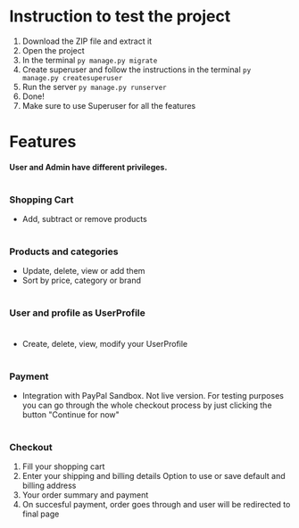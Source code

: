 # Instruction to test the project
1. Download the ZIP file and extract it
2. Open the project 
3. In the terminal ``` py manage.py migrate ```
4. Create superuser and follow the instructions in the terminal ``` py manage.py createsuperuser ```
5. Run the server ``` py manage.py runserver ```
6. Done! 
7. Make sure to use Superuser for all the features

# Features
#### User and Admin have different privileges.<br><br>

### Shopping Cart
- Add, subtract or remove products<br><br>



### Products and categories
- Update, delete, view or add them
- Sort by price, category or brand<br><br>




### User and profile as UserProfile<br><br>
- Create, delete, view, modify your UserProfile<br><br>

### Payment
- Integration with PayPal Sandbox.
Not live version. For testing purposes you can go through the whole checkout process by just clicking the button "Continue for now"<br><br>



### Checkout 
1. Fill your shopping cart
2. Enter your shipping and billing details
Option to use or save default and billing address
4. Your order summary and payment
5. On succesful payment, order goes through and user will be redirected to final page



